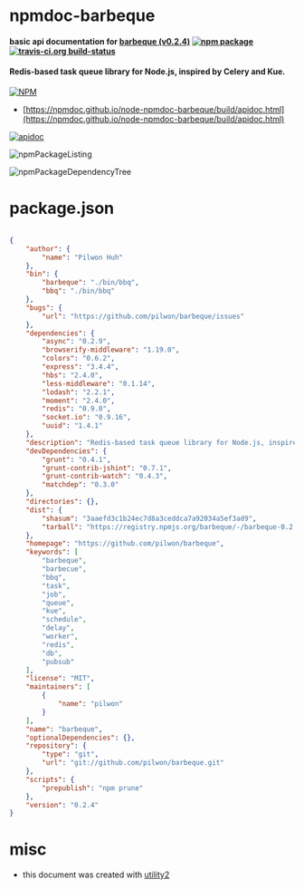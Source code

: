 # npmdoc-barbeque

#### basic api documentation for  [barbeque (v0.2.4)](https://github.com/pilwon/barbeque)  [![npm package](https://img.shields.io/npm/v/npmdoc-barbeque.svg?style=flat-square)](https://www.npmjs.org/package/npmdoc-barbeque) [![travis-ci.org build-status](https://api.travis-ci.org/npmdoc/node-npmdoc-barbeque.svg)](https://travis-ci.org/npmdoc/node-npmdoc-barbeque)

#### Redis-based task queue library for Node.js, inspired by Celery and Kue.

[![NPM](https://nodei.co/npm/barbeque.png?downloads=true&downloadRank=true&stars=true)](https://www.npmjs.com/package/barbeque)

- [https://npmdoc.github.io/node-npmdoc-barbeque/build/apidoc.html](https://npmdoc.github.io/node-npmdoc-barbeque/build/apidoc.html)

[![apidoc](https://npmdoc.github.io/node-npmdoc-barbeque/build/screenCapture.buildCi.browser.%252Ftmp%252Fbuild%252Fapidoc.html.png)](https://npmdoc.github.io/node-npmdoc-barbeque/build/apidoc.html)

![npmPackageListing](https://npmdoc.github.io/node-npmdoc-barbeque/build/screenCapture.npmPackageListing.svg)

![npmPackageDependencyTree](https://npmdoc.github.io/node-npmdoc-barbeque/build/screenCapture.npmPackageDependencyTree.svg)



# package.json

```json

{
    "author": {
        "name": "Pilwon Huh"
    },
    "bin": {
        "barbeque": "./bin/bbq",
        "bbq": "./bin/bbq"
    },
    "bugs": {
        "url": "https://github.com/pilwon/barbeque/issues"
    },
    "dependencies": {
        "async": "0.2.9",
        "browserify-middleware": "1.19.0",
        "colors": "0.6.2",
        "express": "3.4.4",
        "hbs": "2.4.0",
        "less-middleware": "0.1.14",
        "lodash": "2.2.1",
        "moment": "2.4.0",
        "redis": "0.9.0",
        "socket.io": "0.9.16",
        "uuid": "1.4.1"
    },
    "description": "Redis-based task queue library for Node.js, inspired by Celery and Kue.",
    "devDependencies": {
        "grunt": "0.4.1",
        "grunt-contrib-jshint": "0.7.1",
        "grunt-contrib-watch": "0.4.3",
        "matchdep": "0.3.0"
    },
    "directories": {},
    "dist": {
        "shasum": "3aaefd3c1b24ec7d8a3ceddca7a92034a5ef3ad9",
        "tarball": "https://registry.npmjs.org/barbeque/-/barbeque-0.2.4.tgz"
    },
    "homepage": "https://github.com/pilwon/barbeque",
    "keywords": [
        "barbeque",
        "barbecue",
        "bbq",
        "task",
        "job",
        "queue",
        "kue",
        "schedule",
        "delay",
        "worker",
        "redis",
        "db",
        "pubsub"
    ],
    "license": "MIT",
    "maintainers": [
        {
            "name": "pilwon"
        }
    ],
    "name": "barbeque",
    "optionalDependencies": {},
    "repository": {
        "type": "git",
        "url": "git://github.com/pilwon/barbeque.git"
    },
    "scripts": {
        "prepublish": "npm prune"
    },
    "version": "0.2.4"
}
```



# misc
- this document was created with [utility2](https://github.com/kaizhu256/node-utility2)

